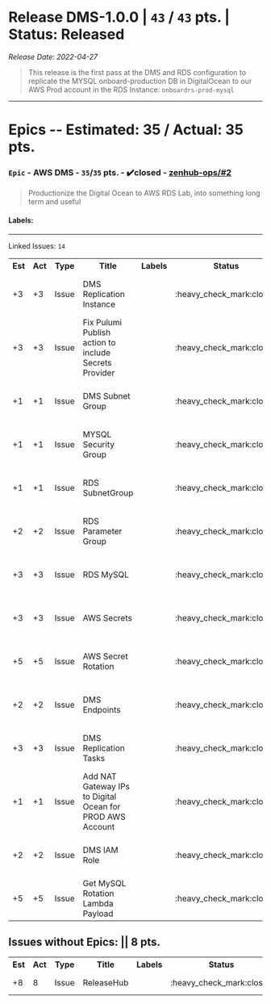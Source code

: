 # Release DMS-1.0.0 | `43` / `43` pts. | Status: Released
_Release Date: 2022-04-27_
 > This release is the first pass at the DMS and RDS configuration to replicate the MYSQL onboard-production DB in DigitalOcean to our AWS Prod account in the RDS Instance: `onboardrs-prod-mysql`
---
# Epics -- Estimated: 35 / Actual: 35 pts.
### `Epic` - AWS DMS - `35`/`35` pts. - :heavy_check_mark:closed - [zenhub-ops/#2](https://github.com/OnboardRS/zenhub-ops/issues/2)
 > Productionize the Digital Ocean to AWS RDS Lab, into something long term and useful

#### Labels: 
---
Linked Issues: `14`
<p>
<table>
<tr><th>Est</th><th>Act</th><th>Type</th><th>Title</th><th>Labels</th><th>Status</th><th>Link</th></tr>
<tr><td>+3</td><td>+3</td><td>Issue</td><td>DMS Replication Instance</td><td></td><td>:heavy_check_mark:closed</td><td><a href="https://github.com/OnboardRS/pulumi-aws-dms-mysql/issues/1">pulumi-aws-dms-mysql/#1</a></td> </tr>
<tr><td>+3</td><td>+3</td><td>Issue</td><td>Fix Pulumi Publish action to include Secrets Provider</td><td></td><td>:heavy_check_mark:closed</td><td><a href="https://github.com/OnboardRS/zenhub-ops/issues/1">zenhub-ops/#1</a></td> </tr>
<tr><td>+1</td><td>+1</td><td>Issue</td><td>DMS Subnet Group</td><td></td><td>:heavy_check_mark:closed</td><td><a href="https://github.com/OnboardRS/pulumi-aws-dms-mysql/issues/2">pulumi-aws-dms-mysql/#2</a></td> </tr>
<tr><td>+1</td><td>+1</td><td>Issue</td><td>MYSQL Security Group</td><td></td><td>:heavy_check_mark:closed</td><td><a href="https://github.com/OnboardRS/pulumi-aws-dms-mysql/issues/3">pulumi-aws-dms-mysql/#3</a></td> </tr>
<tr><td>+1</td><td>+1</td><td>Issue</td><td>RDS SubnetGroup</td><td></td><td>:heavy_check_mark:closed</td><td><a href="https://github.com/OnboardRS/pulumi-aws-dms-mysql/issues/4">pulumi-aws-dms-mysql/#4</a></td> </tr>
<tr><td>+2</td><td>+2</td><td>Issue</td><td>RDS Parameter Group</td><td></td><td>:heavy_check_mark:closed</td><td><a href="https://github.com/OnboardRS/pulumi-aws-dms-mysql/issues/5">pulumi-aws-dms-mysql/#5</a></td> </tr>
<tr><td>+3</td><td>+3</td><td>Issue</td><td>RDS MySQL</td><td></td><td>:heavy_check_mark:closed</td><td><a href="https://github.com/OnboardRS/pulumi-aws-dms-mysql/issues/6">pulumi-aws-dms-mysql/#6</a></td> </tr>
<tr><td>+3</td><td>+3</td><td>Issue</td><td>AWS Secrets</td><td></td><td>:heavy_check_mark:closed</td><td><a href="https://github.com/OnboardRS/pulumi-aws-dms-mysql/issues/7">pulumi-aws-dms-mysql/#7</a></td> </tr>
<tr><td>+5</td><td>+5</td><td>Issue</td><td>AWS Secret Rotation</td><td></td><td>:heavy_check_mark:closed</td><td><a href="https://github.com/OnboardRS/pulumi-aws-dms-mysql/issues/8">pulumi-aws-dms-mysql/#8</a></td> </tr>
<tr><td>+2</td><td>+2</td><td>Issue</td><td>DMS Endpoints</td><td></td><td>:heavy_check_mark:closed</td><td><a href="https://github.com/OnboardRS/pulumi-aws-dms-mysql/issues/9">pulumi-aws-dms-mysql/#9</a></td> </tr>
<tr><td>+3</td><td>+3</td><td>Issue</td><td>DMS Replication Tasks</td><td></td><td>:heavy_check_mark:closed</td><td><a href="https://github.com/OnboardRS/pulumi-aws-dms-mysql/issues/10">pulumi-aws-dms-mysql/#10</a></td> </tr>
<tr><td>+1</td><td>+1</td><td>Issue</td><td>Add NAT Gateway IPs to Digital Ocean for PROD AWS Account</td><td></td><td>:heavy_check_mark:closed</td><td><a href="https://github.com/OnboardRS/pulumi-aws-dms-mysql/issues/11">pulumi-aws-dms-mysql/#11</a></td> </tr>
<tr><td>+2</td><td>+2</td><td>Issue</td><td>DMS IAM Role</td><td></td><td>:heavy_check_mark:closed</td><td><a href="https://github.com/OnboardRS/pulumi-aws-dms-mysql/issues/12">pulumi-aws-dms-mysql/#12</a></td> </tr>
<tr><td>+5</td><td>+5</td><td>Issue</td><td>Get MySQL Rotation Lambda Payload</td><td></td><td>:heavy_check_mark:closed</td><td><a href="https://github.com/OnboardRS/pulumi-aws-dms-mysql/issues/13">pulumi-aws-dms-mysql/#13</a></td> </tr>
</table>
</p>



## Issues without Epics: || 8 pts.
<table>
<tr><th>Est</th><th>Act</th><th>Type</th><th>Title</th><th>Labels</th><th>Status</th><th>Link</th></tr>
<tr><td>+8</td><td>8</td><td>Issue</td><td>ReleaseHub</td><td></td><td>:heavy_check_mark:closed</td><td><a href="https://github.com/OnboardRS/zenhub-ops/issues/3">zenhub-ops/#3</a></td> </tr>
</table>
